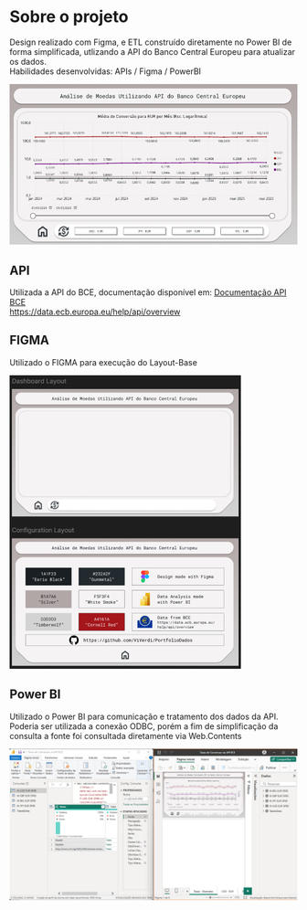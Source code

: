 # Sobre o projeto


Design realizado com Figma, e ETL construído diretamente no Power BI de forma simplificada, utlizando a API do Banco Central Europeu para atualizar os dados.  
Habilidades desenvolvidas: APIs / Figma / PowerBI


![Dashboard Sample](https://raw.githubusercontent.com/ViVerdi/PortfolioDados/14d71a0d22b569d5d1124eb8eeb0d5cb9641e445/Taxas%20de%20Conversao%20via%20API%20BCE/Dashboard%20Sample.png)


## API


Utilizada a API do BCE, documentação disponível em:
[Documentação API BCE](https://data.ecb.europa.eu/help/api/overview)  
https://data.ecb.europa.eu/help/api/overview


## FIGMA


Utilizado o FIGMA para execução do Layout-Base  


![Layout da interface no Figma](assets/figma_layout.png)


## Power BI  


Utilizado o Power BI para comunicação e tratamento dos dados da API.  
Poderia ser utilizada a conexão ODBC, porém a fim de simplificação da consulta a fonte foi consultada diretamente via Web.Contents  


![Layout Power BI](assets/powerBI_layout.png)
